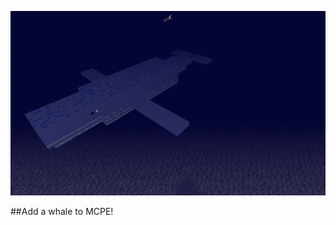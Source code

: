 ![whale](https://github.com/Duduzzing/MCPE-ModPE-Script/blob/master/Whale/screenshot.png)

##Add a whale to MCPE!
